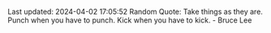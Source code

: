 Last updated: 2024-04-02 17:05:52
Random Quote: Take things as they are. Punch when you have to punch. Kick when you have to kick. - Bruce Lee